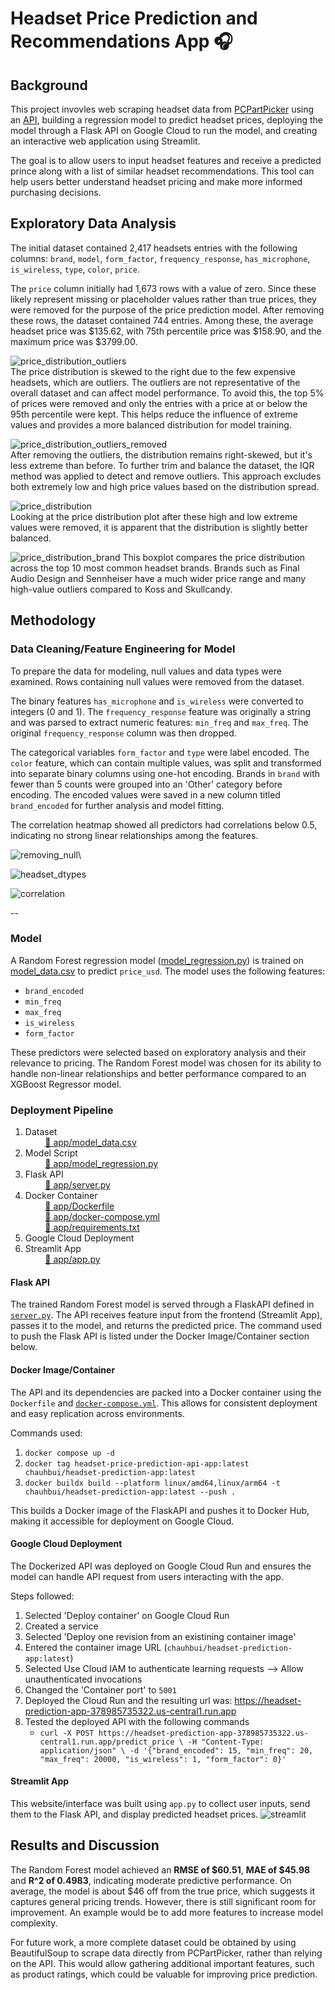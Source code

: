 # Headset Price Prediction and Recommendations App 🎧

## Background
This project invovles web scraping headset data from [PCPartPicker](https://pcpartpicker.com) using an [API](https://github.com/JonathanVusich/pcpartpicker/blob/master/README.md), building a regression model to predict headset prices, deploying the model through a Flask API on Google Cloud to run the model, and creating an interactive web application using Streamlit. 

The goal is to allow users to input headset features and receive a predicted prince along with a list of similar headset recommendations. This tool can help users better understand headset pricing and make more informed purchasing decisions. 

## Exploratory Data Analysis
The initial dataset contained 2,417 headsets entries with the following columns: `brand`, `model`, `form_factor`, `frequency_response`, `has_microphone`, `is_wireless`, `type`, `color`, `price`. 

The `price` column initially had 1,673 rows with a value of zero. Since these likely represent missing or placeholder values rather than true prices, they were removed for the purpose of the price prediction model. After removing these rows, the dataset contained 744 entries. Among these, the average headset price was $135.62, with 75th percentile price was $158.90, and the maximum price was $3799.00. 

![price_distribution_outliers](https://github.com/user-attachments/assets/8e8d2efe-0ee5-4910-b170-c5ae2175d659)\
The price distribution is skewed to the right due to the few expensive headsets, which are outliers. The outliers are not representative of the overall dataset and can affect model performance. To avoid this, the top 5% of prices were removed and only the entries with a price at or below the 95th percentile were kept. This helps reduce the influence of extreme values and provides a more balanced distribution for model training. 

![price_distribution_outliers_removed](https://github.com/user-attachments/assets/45fd8a19-db4b-4d5f-a4cd-45b427863aed)\
After removing the outliers, the distribution remains right-skewed, but it's less extreme than before. To further trim and balance the dataset, the IQR method was applied to detect and remove outliers. This approach excludes both extremely low and high price values based on the distribution spread. 

![price_distribution](https://github.com/user-attachments/assets/dc3b8a5c-d62a-4e75-85cd-40199258fb96)\
Looking at the price distribution plot after these high and low extreme values were removed, it is apparent that the distribution is slightly better balanced. 

![price_distribution_brand](https://github.com/user-attachments/assets/c09a5915-97d4-4071-b577-d1a60ce818cb)
This boxplot compares the price distribution across the top 10 most common headset brands. Brands such as Final Audio Design and Sennheiser have a much wider price range and many high-value outliers compared to Koss and Skullcandy. 

## Methodology

### Data Cleaning/Feature Engineering for Model
To prepare the data for modeling, null values and data types were examined. Rows containing null values were removed from the dataset.

The binary features `has_microphone` and `is_wireless` were converted to integers (0 and 1).  The `frequency_response` feature was originally a string and was parsed to extract numeric features: `min_freq` and `max_freq`. The original `frequency_response` column was then dropped. 

The categorical variables `form_factor` and `type` were label encoded. The `color` feature, which can contain multiple values, was split and transformed into separate binary columns using one-hot encoding. Brands in `brand` with fewer than 5 counts were grouped into an 'Other' category before encoding. The encoded values were saved in a new column titled `brand_encoded` for further analysis and model fitting. 

The correlation heatmap showed all predictors had correlations below 0.5, indicating no strong linear relationships among the features.

![removing_null](https://github.com/user-attachments/assets/ce3873a7-e284-45ab-a684-b60ff459a6a7)\

![headset_dtypes](https://github.com/user-attachments/assets/bfd2a3e5-7305-4c43-b4ef-eee2f5f36e67)

![correlation](https://github.com/user-attachments/assets/74e2dcf3-00dd-482d-9bf6-c77e67162805)

--
### Model
A Random Forest regression model ([model_regression.py](https://github.com/hoangchb/STAT-418-Final-Project/blob/main/app/model_regression.py)) is trained on [model_data.csv](https://github.com/hoangchb/STAT-418-Final-Project/blob/main/app/model_data.csv) to predict `price_usd`. The model uses the following features: 
- `brand_encoded`
- `min_freq`
- `max_freq`
- `is_wireless`
- `form_factor`

These predictors were selected based on exploratory analysis and their relevance to pricing. The Random Forest model was chosen for its ability to handle non-linear relationships and better performance compared to an XGBoost Regressor model. 

### Deployment Pipeline
1. Dataset\
&nbsp;&nbsp;&nbsp;&nbsp;&nbsp;&nbsp;&nbsp;&nbsp;[📁 app/model_data.csv](https://github.com/hoangchb/STAT-418-Final-Project/blob/main/app/model_data.csv)  
2. Model Script\
&nbsp;&nbsp;&nbsp;&nbsp;&nbsp;&nbsp;&nbsp;&nbsp;[📁 app/model_regression.py](https://github.com/hoangchb/STAT-418-Final-Project/blob/main/app/model_regression.py)
3. Flask API\
&nbsp;&nbsp;&nbsp;&nbsp;&nbsp;&nbsp;&nbsp;&nbsp;[📁 app/server.py](https://github.com/hoangchb/STAT-418-Final-Project/blob/main/app/server.py)
4. Docker Container\
&nbsp;&nbsp;&nbsp;&nbsp;&nbsp;&nbsp;&nbsp;&nbsp;[📁 app/Dockerfile](https://github.com/hoangchb/STAT-418-Final-Project/blob/main/app/Dockerfile)\
&nbsp;&nbsp;&nbsp;&nbsp;&nbsp;&nbsp;&nbsp;&nbsp;[📁 app/docker-compose.yml](https://github.com/hoangchb/STAT-418-Final-Project/blob/main/app/docker-compose.yml)\
&nbsp;&nbsp;&nbsp;&nbsp;&nbsp;&nbsp;&nbsp;&nbsp;[📁 app/requirements.txt](https://github.com/hoangchb/STAT-418-Final-Project/blob/main/app/requirements.txt)
5. Google Cloud Deployment
6. Streamlit App\
&nbsp;&nbsp;&nbsp;&nbsp;&nbsp;&nbsp;&nbsp;&nbsp;[📁 app/app.py](https://github.com/hoangchb/STAT-418-Final-Project/blob/main/app/app.py)

#### Flask API
The trained Random Forest model is served through a FlaskAPI defined in [`server.py`]((https://github.com/hoangchb/STAT-418-Final-Project/blob/main/app/server.py)). The API receives feature input from the frontend (Streamlit App), passes it to the model, and returns the predicted price. The command used to push the Flask API is listed under the Docker Image/Container section below.

#### Docker Image/Container
The API and its dependencies are packed into a Docker container using the `Dockerfile` and [`docker-compose.yml`](https://github.com/hoangchb/STAT-418-Final-Project/blob/main/app/docker-compose.yml). This allows for consistent deployment and easy replication across environments. 

Commands used: 
1. `docker compose up -d`
2. `docker tag headset-price-prediction-api-app:latest chauhbui/headset-prediction-app:latest`
3. `docker buildx build --platform linux/amd64,linux/arm64 -t chauhbui/headset-prediction-app:latest --push .`

This builds a Docker image of the FlaskAPI and pushes it to Docker Hub, making it accessible for deployment on Google Cloud. 

#### Google Cloud Deployment
The Dockerized API was deployed on Google Cloud Run and ensures the model can handle API request from users interacting with the app. 

Steps followed:
1. Selected 'Deploy container' on Google Cloud Run 
2. Created a service
3. Selected 'Deploy one revision from an existining container image'
4. Entered the container image URL (`chauhbui/headset-prediction-app:latest`)
5. Selected Use Cloud IAM to authenticate learning requests --> Allow unauthenticated invocations
6. Changed the 'Container port' to `5001`
7. Deployed the Cloud Run and the resulting url was: https://headset-prediction-app-378985735322.us-central1.run.app
8. Tested the deployed API with the following commands
      - `curl -X POST https://headset-prediction-app-378985735322.us-central1.run.app/predict_price \ -H "Content-Type: application/json" \ -d '{"brand_encoded": 15, "min_freq": 20, "max_freq": 20000, "is_wireless": 1, "form_factor": 0}' `

#### Streamlit App
This website/interface was built using `app.py` to collect user inputs, send them to the Flask API, and display predicted headset prices. 
![streamlit](https://github.com/user-attachments/assets/151b6527-6c01-4d67-9bbf-1971c341557e)


## Results and Discussion
The Random Forest model achieved an **RMSE of $60.51**, **MAE of $45.98** and **R^2 of 0.4983**, indicating moderate predictive performance. On average, the model is about $46 off from the true price, which suggests it captures general pricing trends. However, there is still significant room for improvement. An example would be to add more features to increase model complexity.

For future work, a more complete dataset could be obtained by using BeautifulSoup to scrape data directly from PCPartPicker, rather than relying on the API. This would allow gathering additional important features, such as product ratings, which could be valuable for improving price prediction.
